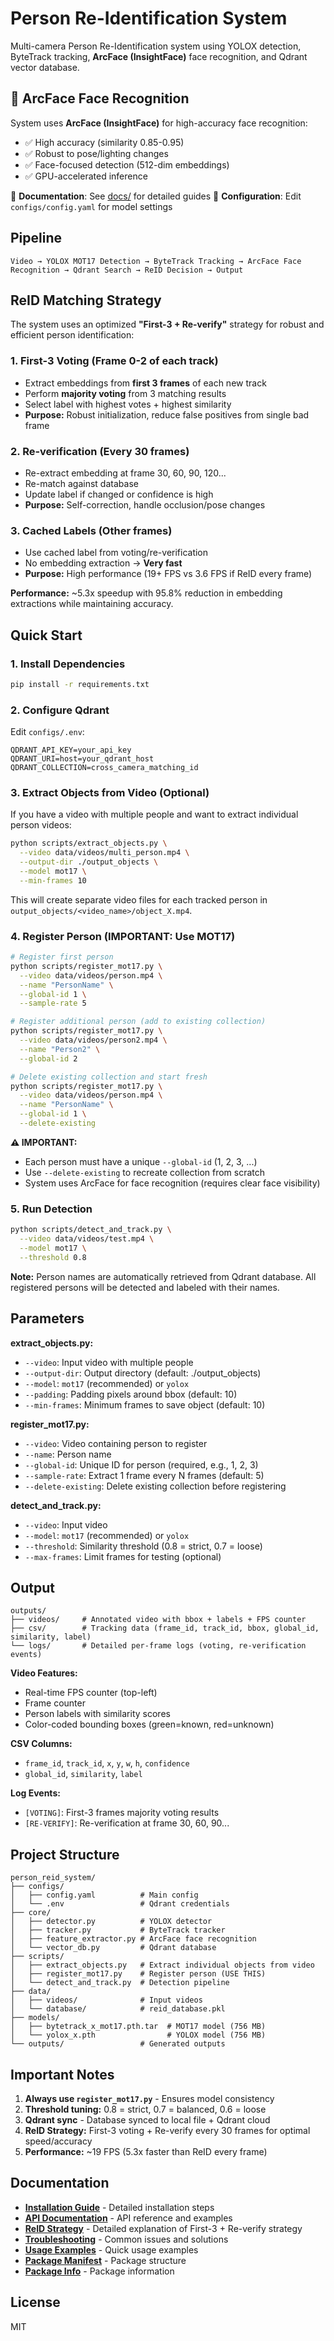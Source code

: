 # Person Re-Identification System

Multi-camera Person Re-Identification system using YOLOX detection, ByteTrack tracking, **ArcFace (InsightFace)** face recognition, and Qdrant vector database.

## 🎯 ArcFace Face Recognition

System uses **ArcFace (InsightFace)** for high-accuracy face recognition:
- ✅ High accuracy (similarity 0.85-0.95)
- ✅ Robust to pose/lighting changes
- ✅ Face-focused detection (512-dim embeddings)
- ✅ GPU-accelerated inference

📖 **Documentation**: See [docs/](docs/) for detailed guides
🔧 **Configuration**: Edit `configs/config.yaml` for model settings

## Pipeline

```
Video → YOLOX MOT17 Detection → ByteTrack Tracking → ArcFace Face Recognition → Qdrant Search → ReID Decision → Output
```



## ReID Matching Strategy

The system uses an optimized **"First-3 + Re-verify"** strategy for robust and efficient person identification:

### 1. First-3 Voting (Frame 0-2 of each track)
- Extract embeddings from **first 3 frames** of each new track
- Perform **majority voting** from 3 matching results
- Select label with highest votes + highest similarity
- **Purpose:** Robust initialization, reduce false positives from single bad frame

### 2. Re-verification (Every 30 frames)
- Re-extract embedding at frame 30, 60, 90, 120...
- Re-match against database
- Update label if changed or confidence is high
- **Purpose:** Self-correction, handle occlusion/pose changes

### 3. Cached Labels (Other frames)
- Use cached label from voting/re-verification
- No embedding extraction → **Very fast**
- **Purpose:** High performance (19+ FPS vs 3.6 FPS if ReID every frame)

**Performance:** ~5.3x speedup with 95.8% reduction in embedding extractions while maintaining accuracy.

## Quick Start

### 1. Install Dependencies

```bash
pip install -r requirements.txt
```

### 2. Configure Qdrant

Edit `configs/.env`:

```env
QDRANT_API_KEY=your_api_key
QDRANT_URI=host=your_qdrant_host
QDRANT_COLLECTION=cross_camera_matching_id
```

### 3. Extract Objects from Video (Optional)

If you have a video with multiple people and want to extract individual person videos:

```bash
python scripts/extract_objects.py \
  --video data/videos/multi_person.mp4 \
  --output-dir ./output_objects \
  --model mot17 \
  --min-frames 10
```

This will create separate video files for each tracked person in `output_objects/<video_name>/object_X.mp4`.

### 4. Register Person (IMPORTANT: Use MOT17)

```bash
# Register first person
python scripts/register_mot17.py \
  --video data/videos/person.mp4 \
  --name "PersonName" \
  --global-id 1 \
  --sample-rate 5

# Register additional person (add to existing collection)
python scripts/register_mot17.py \
  --video data/videos/person2.mp4 \
  --name "Person2" \
  --global-id 2

# Delete existing collection and start fresh
python scripts/register_mot17.py \
  --video data/videos/person.mp4 \
  --name "PersonName" \
  --global-id 1 \
  --delete-existing
```

**⚠️ IMPORTANT:**
- Each person must have a unique `--global-id` (1, 2, 3, ...)
- Use `--delete-existing` to recreate collection from scratch
- System uses ArcFace for face recognition (requires clear face visibility)

### 5. Run Detection

```bash
python scripts/detect_and_track.py \
  --video data/videos/test.mp4 \
  --model mot17 \
  --threshold 0.8
```

**Note:** Person names are automatically retrieved from Qdrant database. All registered persons will be detected and labeled with their names.

## Parameters

**extract_objects.py:**
- `--video`: Input video with multiple people
- `--output-dir`: Output directory (default: ./output_objects)
- `--model`: `mot17` (recommended) or `yolox`
- `--padding`: Padding pixels around bbox (default: 10)
- `--min-frames`: Minimum frames to save object (default: 10)

**register_mot17.py:**
- `--video`: Video containing person to register
- `--name`: Person name
- `--global-id`: Unique ID for person (required, e.g., 1, 2, 3)
- `--sample-rate`: Extract 1 frame every N frames (default: 5)
- `--delete-existing`: Delete existing collection before registering

**detect_and_track.py:**
- `--video`: Input video
- `--model`: `mot17` (recommended) or `yolox`
- `--threshold`: Similarity threshold (0.8 = strict, 0.7 = loose)
- `--max-frames`: Limit frames for testing (optional)

## Output

```
outputs/
├── videos/     # Annotated video with bbox + labels + FPS counter
├── csv/        # Tracking data (frame_id, track_id, bbox, global_id, similarity, label)
└── logs/       # Detailed per-frame logs (voting, re-verification events)
```

**Video Features:**
- Real-time FPS counter (top-left)
- Frame counter
- Person labels with similarity scores
- Color-coded bounding boxes (green=known, red=unknown)

**CSV Columns:**
- `frame_id`, `track_id`, `x`, `y`, `w`, `h`, `confidence`
- `global_id`, `similarity`, `label`

**Log Events:**
- `[VOTING]`: First-3 frames majority voting results
- `[RE-VERIFY]`: Re-verification at frame 30, 60, 90...

## Project Structure

```
person_reid_system/
├── configs/
│   ├── config.yaml          # Main config
│   └── .env                 # Qdrant credentials
├── core/
│   ├── detector.py          # YOLOX detector
│   ├── tracker.py           # ByteTrack tracker
│   ├── feature_extractor.py # ArcFace face recognition
│   └── vector_db.py         # Qdrant database
├── scripts/
│   ├── extract_objects.py   # Extract individual objects from video
│   ├── register_mot17.py    # Register person (USE THIS)
│   └── detect_and_track.py  # Detection pipeline
├── data/
│   ├── videos/              # Input videos
│   └── database/            # reid_database.pkl
├── models/
│   ├── bytetrack_x_mot17.pth.tar  # MOT17 model (756 MB)
│   └── yolox_x.pth                # YOLOX model (756 MB)
└── outputs/                 # Generated outputs
```

## Important Notes

1. **Always use `register_mot17.py`** - Ensures model consistency
2. **Threshold tuning:** 0.8 = strict, 0.7 = balanced, 0.6 = loose
3. **Qdrant sync** - Database synced to local file + Qdrant cloud
4. **ReID Strategy:** First-3 voting + Re-verify every 30 frames for optimal speed/accuracy
5. **Performance:** ~19 FPS (5.3x faster than ReID every frame)

## Documentation

- **[Installation Guide](docs/INSTALLATION.md)** - Detailed installation steps
- **[API Documentation](docs/API.md)** - API reference and examples
- **[ReID Strategy](docs/REID_STRATEGY.md)** - Detailed explanation of First-3 + Re-verify strategy
- **[Troubleshooting](docs/TROUBLESHOOTING.md)** - Common issues and solutions
- **[Usage Examples](docs/USAGE.txt)** - Quick usage examples
- **[Package Manifest](docs/MANIFEST.txt)** - Package structure
- **[Package Info](docs/PACKAGE_INFO.txt)** - Package information

## License

MIT
